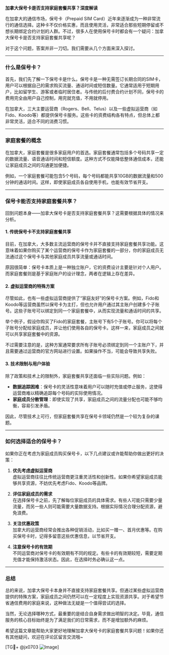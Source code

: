 **加拿大保号卡是否支持家庭套餐共享？深度解读**

在加拿大的通信市场，保号卡（Prepaid SIM Card）近年来逐渐成为一种非常流行的通信选择。这种卡不仅价格实惠，而且使用灵活，非常适合那些短期停留或不想长期绑定合约计划的人群。不过，很多人在使用保号卡时都会有一个疑问：加拿大保号卡是否支持家庭套餐共享呢？

对于这个问题，答案并非一刀切。我们需要从几个方面来深入探讨。

---

### **什么是保号卡？**

首先，我们先了解一下保号卡是什么。保号卡是一种无需签订长期合同的SIM卡，用户可以根据自己的需求购买流量、通话时间或短信数量。它通常适用于短期用户，比如留学生、游客或者临时居住者。与传统的后付费合约计划不同，保号卡的费用完全由用户自己控制，用完就充值，不用就停用。

在加拿大，三大主要运营商（Rogers、Bell、Telus）以及一些虚拟运营商（如Fido、Koodo等）都提供保号卡服务。这些卡的资费结构各有特点，但总体上都非常灵活，适合不同的消费习惯。

---

### **家庭套餐的概念**

在加拿大，家庭套餐是很多家庭用户的首选。家庭套餐通常包括多个号码共享一定的数据流量、语音通话时间和短信额度。这种方式不仅能降低整体通信成本，还能让家庭成员之间的沟通更加便捷。

例如，一个家庭套餐可能包含5个号码，每个号码都能共享10GB的数据流量和500分钟的通话时间。这样，即使家庭成员各自使用手机，也能有效节省开支。

---

### **保号卡能否支持家庭套餐共享？**

回到问题本身——加拿大保号卡是否支持家庭套餐共享？这需要根据具体的情况来分析。

#### **1. 传统保号卡不支持家庭套餐共享**

目前，在加拿大，大多数主流运营商的保号卡并不直接支持家庭套餐共享功能。这意味着如果你购买了某个运营商的保号卡作为家庭套餐的一部分，你的家庭成员无法通过这个保号卡与其他家庭成员共享流量或通话时间。

原因很简单：保号卡本质上是一种独立账户，它的资费设计主要是针对个人用户。而家庭套餐则是基于家庭账户的设计理念，两者在逻辑上存在差异。

#### **2. 虚拟运营商的特殊方案**

尽管如此，也有一些虚拟运营商提供了“家庭友好”的保号卡方案。例如，Fido和Koodo等运营商虽然以保号卡为主打，但也允许用户通过其主账户创建多个子账号。这些子账号可以绑定到同一个家庭套餐中，从而实现流量和通话时间的共享。

举个例子，假设你购买了Fido的家庭套餐，主账号下有5个子账号。你可以将每个子账号分配给家庭成员，并让他们使用各自的保号卡。这样一来，家庭成员之间就可以共享家庭套餐中的资源。

不过需要注意的是，这种方案通常要求所有子账号必须绑定到同一个主账户下，并且需要通过运营商的官方网站进行设置。如果操作不当，可能会导致共享失败。

#### **3. 技术限制与用户体验**

除了政策和技术上的限制外，家庭套餐共享还面临一些实际问题。例如：

- **数据追踪困难**：保号卡的灵活性意味着用户可以随时充值或停止服务，这使得运营商难以精确追踪每个号码的实际使用情况。
- **家庭成员分散管理**：即使实现了共享，家庭成员之间的流量分配也可能不够均衡，容易引发矛盾。

因此，尽管技术上可行，但家庭套餐共享在保号卡领域仍然是一个较为复杂的课题。

---

### **如何选择适合的保号卡？**

如果你正在考虑为家庭成员购买保号卡，以下几点建议或许能帮助你做出更好的决策：

1. **优先考虑虚拟运营商**  
   虚拟运营商往往比传统运营商更注重灵活性和创新性。如果你希望家庭成员能够共享资源，不妨优先考虑Fido、Koodo等品牌。

2. **评估家庭成员的需求**  
   在选择保号卡之前，先了解每位家庭成员的具体需求。有些人可能只需要少量流量，而另一些人则可能需要大量数据支持。根据实际情况合理分配资源，避免浪费。

3. **关注优惠政策**  
   加拿大的运营商经常会推出各种促销活动，比如买一赠一、首月优惠等。在购买保号卡时，记得多留意这些优惠信息，以节省开支。

4. **注意保号卡的有效期**  
   不同运营商对保号卡的有效期有不同的规定。有些卡的有效期较短，需要定期充值才能保持激活状态。因此，在选择时务必确认这一点。

---

### **总结**

总的来说，加拿大保号卡本身并不直接支持家庭套餐共享。但通过某些虚拟运营商提供的特殊方案，家庭成员之间仍然可以在一定程度上实现资源共享。对于希望节省通信费用的家庭来说，这种做法无疑是一个值得尝试的选择。

当然，无论选择哪种方式，最重要的是结合自身需求做出明智的决定。毕竟，通信服务的核心目标始终是为了满足我们的日常需求，而不是增加额外的麻烦。

希望这篇文章能帮助大家更好地理解加拿大保号卡的家庭套餐共享问题！如果你还有其他疑问，欢迎在评论区留言交流哦~

[TG💪+ @jx0703 ![Image](https://github.com/user-attachments/assets/dbca1d08-cadb-493c-b0ec-ad6f7a83f270)]